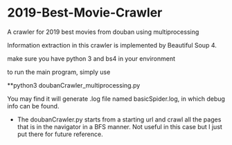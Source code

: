 # 2019-Best-Movie-Crawler
A crawler for 2019 best movies from douban using multiprocessing

Information extraction in this crawler is implemented by Beautiful Soup 4. 


make sure you have python 3 and bs4 in your environment

to run the main program, simply use

**python3 doubanCrawler_multiprocessing.py

You may find it will generate .log file named basicSpider.log, in which debug info can be found.




*   The doubanCrawler.py starts from a starting url and crawl all the pages that is in the navigator in a BFS manner. 
    Not useful in this case but I just put there for future reference.
